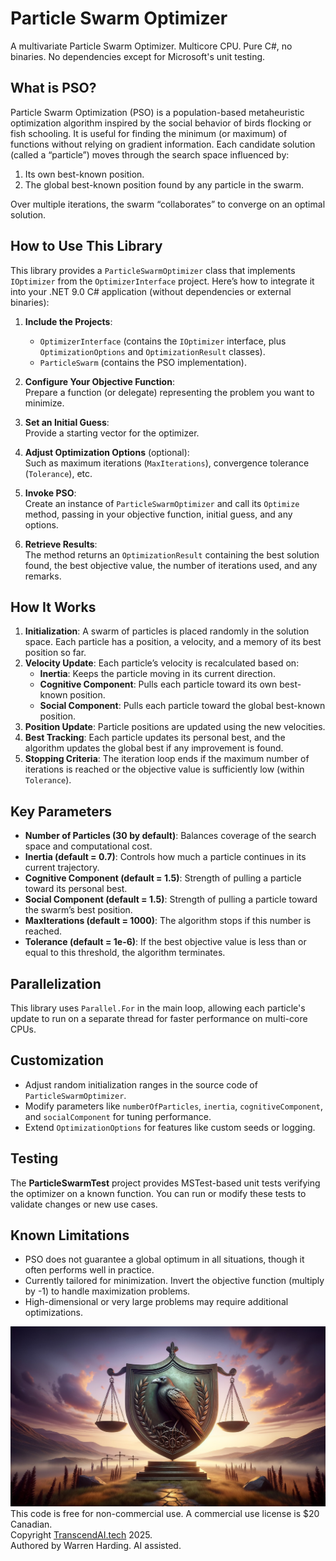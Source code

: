 # Particle Swarm Optimizer

A multivariate Particle Swarm Optimizer. Multicore CPU. Pure C#, no binaries. No dependencies except for Microsoft's unit testing.

## What is PSO?
Particle Swarm Optimization (PSO) is a population-based metaheuristic optimization algorithm inspired by the social behavior of birds flocking or fish schooling. It is useful for finding the minimum (or maximum) of functions without relying on gradient information. Each candidate solution (called a “particle”) moves through the search space influenced by:
1. Its own best-known position.
2. The global best-known position found by any particle in the swarm.

Over multiple iterations, the swarm “collaborates” to converge on an optimal solution.

## How to Use This Library
This library provides a `ParticleSwarmOptimizer` class that implements `IOptimizer` from the `OptimizerInterface` project. Here’s how to integrate it into your .NET 9.0 C# application (without dependencies or external binaries):

1. **Include the Projects**:  
   - `OptimizerInterface` (contains the `IOptimizer` interface, plus `OptimizationOptions` and `OptimizationResult` classes).  
   - `ParticleSwarm` (contains the PSO implementation).

2. **Configure Your Objective Function**:  
   Prepare a function (or delegate) representing the problem you want to minimize.

3. **Set an Initial Guess**:  
   Provide a starting vector for the optimizer.

4. **Adjust Optimization Options** (optional):  
   Such as maximum iterations (`MaxIterations`), convergence tolerance (`Tolerance`), etc.

5. **Invoke PSO**:  
   Create an instance of `ParticleSwarmOptimizer` and call its `Optimize` method, passing in your objective function, initial guess, and any options.

6. **Retrieve Results**:  
   The method returns an `OptimizationResult` containing the best solution found, the best objective value, the number of iterations used, and any remarks.

## How It Works
1. **Initialization**: A swarm of particles is placed randomly in the solution space. Each particle has a position, a velocity, and a memory of its best position so far.
2. **Velocity Update**: Each particle’s velocity is recalculated based on:
   - **Inertia**: Keeps the particle moving in its current direction.
   - **Cognitive Component**: Pulls each particle toward its own best-known position.
   - **Social Component**: Pulls each particle toward the global best-known position.
3. **Position Update**: Particle positions are updated using the new velocities.
4. **Best Tracking**: Each particle updates its personal best, and the algorithm updates the global best if any improvement is found.
5. **Stopping Criteria**: The iteration loop ends if the maximum number of iterations is reached or the objective value is sufficiently low (within `Tolerance`).

## Key Parameters
- **Number of Particles (30 by default)**: Balances coverage of the search space and computational cost.
- **Inertia (default = 0.7)**: Controls how much a particle continues in its current trajectory.
- **Cognitive Component (default = 1.5)**: Strength of pulling a particle toward its personal best.
- **Social Component (default = 1.5)**: Strength of pulling a particle toward the swarm’s best position.
- **MaxIterations (default = 1000)**: The algorithm stops if this number is reached.
- **Tolerance (default = 1e-6)**: If the best objective value is less than or equal to this threshold, the algorithm terminates.

## Parallelization
This library uses `Parallel.For` in the main loop, allowing each particle's update to run on a separate thread for faster performance on multi-core CPUs.

## Customization
- Adjust random initialization ranges in the source code of `ParticleSwarmOptimizer`.
- Modify parameters like `numberOfParticles`, `inertia`, `cognitiveComponent`, and `socialComponent` for tuning performance.
- Extend `OptimizationOptions` for features like custom seeds or logging.

## Testing
The **ParticleSwarmTest** project provides MSTest-based unit tests verifying the optimizer on a known function. You can run or modify these tests to validate changes or new use cases.

## Known Limitations
- PSO does not guarantee a global optimum in all situations, though it often performs well in practice.
- Currently tailored for minimization. Invert the objective function (multiply by -1) to handle maximization problems.
- High-dimensional or very large problems may require additional optimizations.

![AI Image](aiimage.jpg)
</br>
This code is free for non-commercial use. A commercial use license is $20 Canadian.</br>
Copyright [TranscendAI.tech](https://TranscendAI.tech) 2025.</br>
Authored by Warren Harding. AI assisted.</br>

